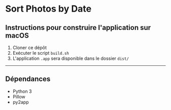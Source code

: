 # Sort Photos by Date

## Instructions pour construire l'application sur macOS

1. Cloner ce dépôt
2. Exécuter le script `build.sh`
3. L'application `.app` sera disponible dans le dossier `dist/`

---

## Dépendances

- Python 3
- Pillow
- py2app

